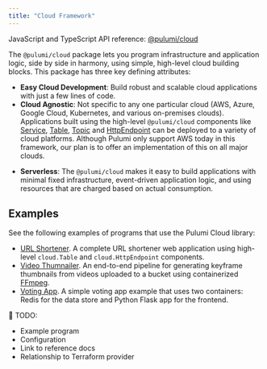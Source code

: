 ```yaml
---
title: "Cloud Framework"
---
```


JavaScript and TypeScript API reference: [@pulumi/cloud](pkg/nodejs/@pulumi/cloud)

The `@pulumi/cloud` package lets you program infrastructure and application logic, side by side in harmony, using
simple, high-level cloud building blocks.  This package has three key defining attributes:

- **Easy Cloud Development**: Build robust and scalable cloud applications with just a few lines of code.
- **Cloud Agnostic**: Not specific to any one particular cloud (AWS, Azure, Google Cloud, Kubernetes, and various on-premises clouds). Applications built using the high-level `@pulumi/cloud` components like [Service], [Table], [Topic] and [HttpEndpoint] can be deployed to a variety of cloud platforms. Although Pulumi only support AWS today in this framework, our plan is to offer an implementation of this on all major clouds.
* **Serverless**: The `@pulumi/cloud` makes it easy to build applications with minimal fixed infrastructure, event-driven application logic, and using resources that are charged based on actual consumption.

## Examples

See the following examples of programs that use the Pulumi Cloud library:

- [URL Shortener](https://github.com/pulumi/examples/tree/master/cloud-ts-url-shortener/). A complete URL shortener web application using high-level `cloud.Table` and `cloud.HttpEndpoint` components.
- [Video Thumnailer](https://github.com/pulumi/examples/tree/master/cloud-js-thumbnailer/). An end-to-end pipeline for generating keyframe thumbnails from videos uploaded to a bucket using containerized [FFmpeg](https://www.ffmpeg.org/).  
- [Voting App](https://github.com/pulumi/examples/tree/master/cloud-ts-voting-app). A simple voting app example that uses two containers: Redis for the data store and Python Flask app for the frontend.

🚧 TODO:
* Example program
* Configuration
* Link to reference docs
* Relationship to Terraform provider

<!-- LINKS -->

[Service]: pkg/nodejs/@pulumi/cloud/index.html#Service
[Table]: pkg/nodejs/@pulumi/cloud/index.html#Table
[Topic]: pkg/nodejs/@pulumi/cloud/index.html#Topic
[HttpEndpoint]: pkg/nodejs/@pulumi/cloud/index.html#HttpEndpoint
